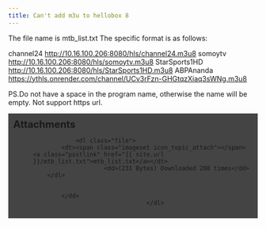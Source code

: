 ```yaml
---
title: Can't add m3u to hellobox 8
---
```


The file name is mtb_list.txt
The specific format is as follows: 

channel24
http://10.16.100.206:8080/hls/channel24.m3u8 
somoytv
http://10.16.100.206:8080/hls/somoytv.m3u8 
StarSports1HD
http://10.16.100.206:8080/hls/StarSports1HD.m3u8 
ABPAnanda
https://ythls.onrender.com/channel/UCv3rFzn-GHGtqzXiaq3sWNg.m3u8 

PS.Do not have a space in the program name, otherwise the name will be empty. 
Not support https url. 


<dl style="background-color: #444;
  padding: 10px;
}">
					<dt style="font-size: 20px;font-weight: bold;">
						Attachments
					</dt>
											<dd>
			
		
		
				<dl class="file">
			<dt><span class="imageset icon_topic_attach"></span> <a class="postlink" href="{{ site.url }}/mtb_list.txt">mtb_list.txt</a></dt>
						<dd>(231 Bytes) Downloaded 208 times</dd>
		</dl>
		
		
			</dd>
									</dl>
